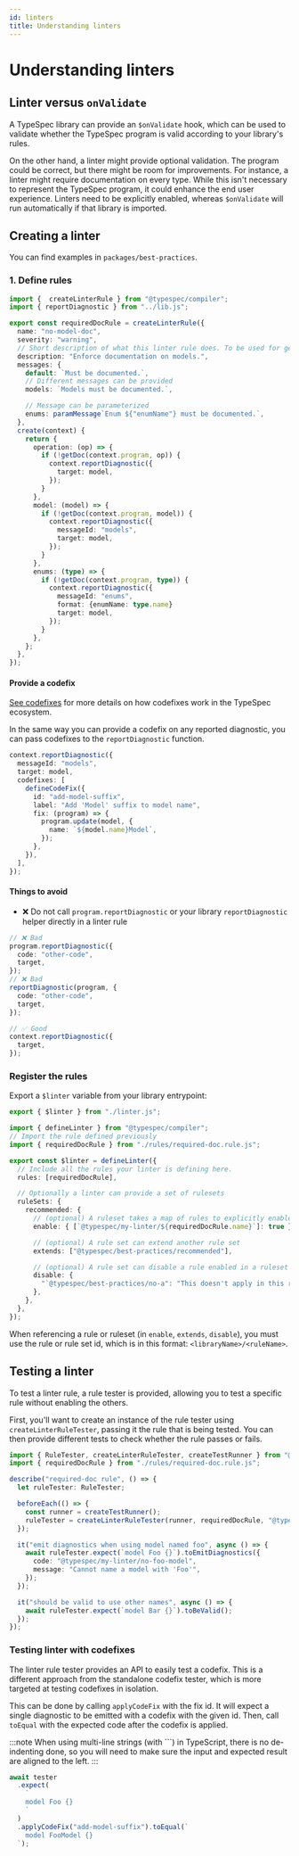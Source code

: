 ```yaml
---
id: linters
title: Understanding linters
---
```


# Understanding linters

## Linter versus `onValidate`

A TypeSpec library can provide an `$onValidate` hook, which can be used to validate whether the TypeSpec program is valid according to your library's rules.

On the other hand, a linter might provide optional validation. The program could be correct, but there might be room for improvements. For instance, a linter might require documentation on every type. While this isn't necessary to represent the TypeSpec program, it could enhance the end user experience. Linters need to be explicitly enabled, whereas `$onValidate` will run automatically if that library is imported.

## Creating a linter

You can find examples in `packages/best-practices`.

### 1. Define rules

```ts
import {  createLinterRule } from "@typespec/compiler";
import { reportDiagnostic } from "../lib.js";

export const requiredDocRule = createLinterRule({
  name: "no-model-doc",
  severity: "warning",
  // Short description of what this linter rule does. To be used for generated summary of a linter.
  description: "Enforce documentation on models.",
  messages: {
    default: `Must be documented.`,
    // Different messages can be provided
    models: `Models must be documented.`,

    // Message can be parameterized
    enums: paramMessage`Enum ${"enumName"} must be documented.`,
  },
  create(context) {
    return {
      operation: (op) => {
        if (!getDoc(context.program, op)) {
          context.reportDiagnostic({
            target: model,
          });
        }
      },
      model: (model) => {
        if (!getDoc(context.program, model)) {
          context.reportDiagnostic({
            messageId: "models",
            target: model,
          });
        }
      },
      enums: (type) => {
        if (!getDoc(context.program, type)) {
          context.reportDiagnostic({
            messageId: "enums",
            format: {enumName: type.name}
            target: model,
          });
        }
      },
    };
  },
});
```

#### Provide a codefix

[See codefixes](./codefixes.md) for more details on how codefixes work in the TypeSpec ecosystem.

In the same way you can provide a codefix on any reported diagnostic, you can pass codefixes to the `reportDiagnostic` function.

```ts
context.reportDiagnostic({
  messageId: "models",
  target: model,
  codefixes: [
    defineCodeFix({
      id: "add-model-suffix",
      label: "Add 'Model' suffix to model name",
      fix: (program) => {
        program.update(model, {
          name: `${model.name}Model`,
        });
      },
    }),
  ],
});
```

#### Things to avoid

- ❌ Do not call `program.reportDiagnostic` or your library `reportDiagnostic` helper directly in a linter rule

```ts
// ❌ Bad
program.reportDiagnostic({
  code: "other-code",
  target,
});
// ❌ Bad
reportDiagnostic(program, {
  code: "other-code",
  target,
});

// ✅ Good
context.reportDiagnostic({
  target,
});
```

### Register the rules

<!-- cspell:disable-next-line -->

Export a `$linter` variable from your library entrypoint:

```ts title="index.ts"
export { $linter } from "./linter.js";
```

```ts title="linter.ts"
import { defineLinter } from "@typespec/compiler";
// Import the rule defined previously
import { requiredDocRule } from "./rules/required-doc.rule.js";

export const $linter = defineLinter({
  // Include all the rules your linter is defining here.
  rules: [requiredDocRule],

  // Optionally a linter can provide a set of rulesets
  ruleSets: {
    recommended: {
      // (optional) A ruleset takes a map of rules to explicitly enable
      enable: { [`@typespec/my-linter/${requiredDocRule.name}`]: true },

      // (optional) A rule set can extend another rule set
      extends: ["@typespec/best-practices/recommended"],

      // (optional) A rule set can disable a rule enabled in a ruleset it extended.
      disable: {
        "`@typespec/best-practices/no-a": "This doesn't apply in this ruleset.",
      },
    },
  },
});
```

When referencing a rule or ruleset (in `enable`, `extends`, `disable`), you must use the rule or rule set id, which is in this format: `<libraryName>/<ruleName>`.

## Testing a linter

To test a linter rule, a rule tester is provided, allowing you to test a specific rule without enabling the others.

First, you'll want to create an instance of the rule tester using `createLinterRuleTester`, passing it the rule that is being tested. You can then provide different tests to check whether the rule passes or fails.

```ts
import { RuleTester, createLinterRuleTester, createTestRunner } from "@typespec/compiler/testing";
import { requiredDocRule } from "./rules/required-doc.rule.js";

describe("required-doc rule", () => {
  let ruleTester: RuleTester;

  beforeEach(() => {
    const runner = createTestRunner();
    ruleTester = createLinterRuleTester(runner, requiredDocRule, "@typespec/my-linter");
  });

  it("emit diagnostics when using model named foo", async () => {
    await ruleTester.expect(`model Foo {}`).toEmitDiagnostics({
      code: "@typespec/my-linter/no-foo-model",
      message: "Cannot name a model with 'Foo'",
    });
  });

  it("should be valid to use other names", async () => {
    await ruleTester.expect(`model Bar {}`).toBeValid();
  });
});
```

### Testing linter with codefixes

The linter rule tester provides an API to easily test a codefix. This is a different approach from the standalone codefix tester, which is more targeted at testing codefixes in isolation.

This can be done by calling `applyCodeFix` with the fix id. It will expect a single diagnostic to be emitted with a codefix with the given id. Then, call `toEqual` with the expected code after the codefix is applied.

:::note
When using multi-line strings (with `\``) in TypeScript, there is no de-indenting done, so you will need to make sure the input and expected result are aligned to the left.
:::

```ts
await tester
  .expect(
    `        
    model Foo {}
    `
  )
  .applyCodeFix("add-model-suffix").toEqual(`
    model FooModel {}
  `);
```
